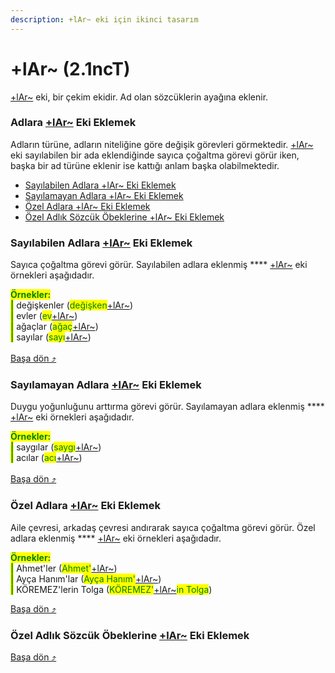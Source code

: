 ```yaml
---
description: +lAr~ eki için ikinci tasarım
---
```


# +lAr\~ (2.1ncT)

[+lAr\~](../../../../ekler/cekim-ekleri/adlik-cekim-ekleri/lar-+lar-lar.md) eki, bir çekim ekidir. Ad olan sözcüklerin ayağına eklenir.

### Adlara [+lAr\~](../../../../ekler/cekim-ekleri/adlik-cekim-ekleri/lar-+lar-lar.md) Eki Eklemek

Adların türüne, adların niteliğine göre değişik görevleri görmektedir. [+lAr\~](../../../../ekler/cekim-ekleri/adlik-cekim-ekleri/lar-+lar-lar.md) eki sayılabilen bir ada eklendiğinde sayıca çoğaltma görevi görür iken, başka bir ad türüne eklenir ise kattığı anlam başka olabilmektedir.&#x20;

* [Sayılabilen Adlara +lAr\~ Eki Eklemek](+lar-2.1nct.md#sayilabilen-adlara-+lar-eki-eklemek)
* [Sayılamayan Adlara +lAr\~ Eki Eklemek](+lar-2.1nct.md#sayilamayan-adlara-+lar-eki-eklemek)
* [Özel Adlara +lAr\~ Eki Eklemek](+lar-2.1nct.md#oezel-adlara-+lar-eki-eklemek)
* [Özel Adlık Sözcük Öbeklerine +lAr\~ Eki Eklemek](+lar-2.1nct.md#oezel-adlik-soezcuek-oebeklerine-+lar-eki-eklemek)

### Sayılabilen Adlara [+lAr\~](../../../../ekler/cekim-ekleri/adlik-cekim-ekleri/lar-+lar-lar.md) Eki Eklemek

Sayıca çoğaltma görevi görür. Sayılabilen adlara eklenmiş **** [+lAr\~](../../../../ekler/cekim-ekleri/adlik-cekim-ekleri/lar-+lar-lar.md) eki örnekleri aşağıdadır.

<mark style="color:green;">**Örnekler:**</mark> \
&#x20;<mark style="color:green;">**|**</mark> değişkenler (<mark style="color:green;">değişken</mark>[+lAr\~](../../../../ekler/cekim-ekleri/adlik-cekim-ekleri/lar-+lar-lar.md))\
&#x20;<mark style="color:green;">**|**</mark> evler (<mark style="color:green;">ev</mark>[+lAr\~](../../../../ekler/cekim-ekleri/adlik-cekim-ekleri/lar-+lar-lar.md))\
&#x20;<mark style="color:green;">**|**</mark> ağaçlar (<mark style="color:green;">ağaç</mark>[+lAr\~](../../../../ekler/cekim-ekleri/adlik-cekim-ekleri/lar-+lar-lar.md))\
&#x20;<mark style="color:green;">**|**</mark> sayılar (<mark style="color:green;">sayı</mark>[+lAr\~](../../../../ekler/cekim-ekleri/adlik-cekim-ekleri/lar-+lar-lar.md))\
\
[Başa dön ⤴](./#adlara-+lar-eki-eklemek)

### Sayılamayan Adlara [+lAr\~](../../../../ekler/cekim-ekleri/adlik-cekim-ekleri/lar-+lar-lar.md) Eki Eklemek

Duygu yoğunluğunu arttırma görevi görür. Sayılamayan adlara eklenmiş **** [+lAr\~](../../../../ekler/cekim-ekleri/adlik-cekim-ekleri/lar-+lar-lar.md) eki örnekleri aşağıdadır.

<mark style="color:green;">**Örnekler:**</mark> \
&#x20;<mark style="color:green;">**|**</mark> saygılar (<mark style="color:green;">saygı</mark>[+lAr\~](../../../../ekler/cekim-ekleri/adlik-cekim-ekleri/lar-+lar-lar.md))\
&#x20;<mark style="color:green;">**|**</mark> acılar (<mark style="color:green;">acı</mark>[+lAr\~](../../../../ekler/cekim-ekleri/adlik-cekim-ekleri/lar-+lar-lar.md))\
\
[Başa dön ⤴](+lar-2.1nct.md#adlara-+lar-eki-eklemek)

### Özel Adlara [+lAr\~](../../../../ekler/cekim-ekleri/adlik-cekim-ekleri/lar-+lar-lar.md) Eki Eklemek

Aile çevresi, arkadaş çevresi andırarak sayıca çoğaltma görevi görür. Özel adlara eklenmiş **** [+lAr\~](../../../../ekler/cekim-ekleri/adlik-cekim-ekleri/lar-+lar-lar.md) eki örnekleri aşağıdadır.

<mark style="color:green;">**Örnekler:**</mark> \
&#x20;<mark style="color:green;">**|**</mark> Ahmet'ler (<mark style="color:green;">Ahmet'</mark>[+lAr\~](../../../../ekler/cekim-ekleri/adlik-cekim-ekleri/lar-+lar-lar.md))\
&#x20;<mark style="color:green;">**|**</mark> Ayça Hanım'lar (<mark style="color:green;">Ayça Hanım'</mark>[+lAr\~](../../../../ekler/cekim-ekleri/adlik-cekim-ekleri/lar-+lar-lar.md))\
&#x20;<mark style="color:green;">**|**</mark> KÖREMEZ'lerin Tolga (<mark style="color:green;">KÖREMEZ'</mark>[+lAr\~](../../../../ekler/cekim-ekleri/adlik-cekim-ekleri/lar-+lar-lar.md)<mark style="color:green;">in Tolga</mark>)

[Başa dön ⤴](+lar-2.1nct.md#adlara-+lar-eki-eklemek)

### Özel Adlık Sözcük Öbeklerine [+lAr\~](../../../../ekler/cekim-ekleri/adlik-cekim-ekleri/lar-+lar-lar.md) Eki Eklemek



[Başa dön ⤴](+lar-2.1nct.md#adlara-+lar-eki-eklemek)

